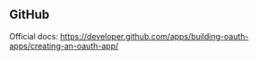 ## GitHub

Official docs: https://developer.github.com/apps/building-oauth-apps/creating-an-oauth-app/